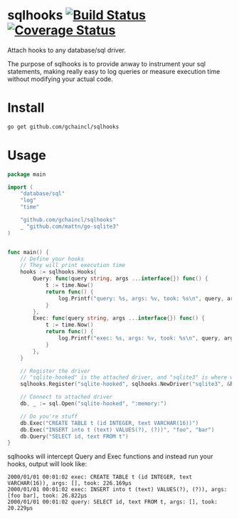 # sqlhooks [![Build Status](https://travis-ci.org/gchaincl/sqlhooks.svg)](https://travis-ci.org/gchaincl/sqlhooks) [![Coverage Status](https://coveralls.io/repos/github/gchaincl/sqlhooks/badge.svg?branch=master)](https://coveralls.io/github/gchaincl/sqlhooks?branch=master)

Attach hooks to any database/sql driver.

The purpose of sqlhooks is to provide anway to instrument your sql statements, making really easy to log queries or measure execution time without modifying your actual code.

# Install
```bash
go get github.com/gchaincl/sqlhooks
```

# Usage
```go
package main

import (
	"database/sql"
	"log"
	"time"

	"github.com/gchaincl/sqlhooks"
	_ "github.com/mattn/go-sqlite3"
)


func main() {
	// Define your hooks
	// They will print execution time
	hooks := sqlhooks.Hooks{
		Query: func(query string, args ...interface{}) func() {
			t := time.Now()
			return func() {
				log.Printf("query: %s, args: %v, took: %s\n", query, args, time.Since(t))
			}
		},
		Exec: func(query string, args ...interface{}) func() {
			t := time.Now()
			return func() {
				log.Printf("exec: %s, args: %v, took: %s\n", query, args, time.Since(t))
			}
		},
	}

	// Register the driver
	// "sqlite-hooked" is the attached driver, and "sqlite3" is where we're attaching to
	sqlhooks.Register("sqlite-hooked", sqlhooks.NewDriver("sqlite3", &hooks))

	// Connect to attached driver
	db, _ := sql.Open("sqlite-hooked", ":memory:")

	// Do you're stuff
	db.Exec("CREATE TABLE t (id INTEGER, text VARCHAR(16))")
	db.Exec("INSERT into t (text) VALUES(?), (?))", "foo", "bar")
	db.Query("SELECT id, text FROM t")
}
```

sqlhooks will intercept Query and Exec functions and instead run your hooks, output will look like:
```
2000/01/01 00:01:02 exec: CREATE TABLE t (id INTEGER, text VARCHAR(16)), args: [], took: 226.169µs
2000/01/01 00:01:02 exec: INSERT into t (text) VALUES(?), (?)), args: [foo bar], took: 26.822µs
2000/01/01 00:01:02 query: SELECT id, text FROM t, args: [], took: 20.229µs
```


